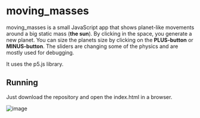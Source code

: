 # moving_masses

moving_masses is a small JavaScript app that shows planet-like movements around a big static mass (**the sun**).
By clicking in the space, you generate a new planet. 
You can size the planets size by clicking on the **PLUS-button** or **MINUS-button**.
The sliders are changing some of the physics and are mostly used for debugging.

It uses the p5.js library.

## Running

Just download the repository and open the index.html in a browser.


![image](https://github.com/user-attachments/assets/e6a06625-c81e-4ebb-836b-c9515e4cd12d)
